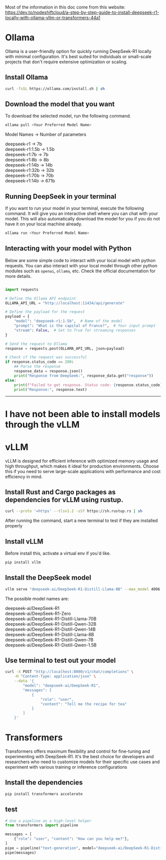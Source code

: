 Most of the information in this doc come from this website: https://dev.to/nodeshiftcloud/a-step-by-step-guide-to-install-deepseek-r1-locally-with-ollama-vllm-or-transformers-44a1

# Ollama

Ollama is a user-friendly option for quickly running DeepSeek-R1 locally with minimal configuration. It's best suited for individuals or small-scale projects that don't require extensive optimization or scaling.

## Install Ollama

```bash
curl -fsSL https://ollama.com/install.sh | sh
```

## Download the model that you want

To download the selected model, run the following command.

```bash
ollama pull <Your Preferred Model Name>
```

Model Names -> Number of parameters

deepseek-r1 -> 7b \
deepseek-r1:1.5b -> 1.5b \
deepseek-r1:7b -> 7b \
deepseek-r1:8b -> 8b \
deepseek-r1:14b -> 14b \
deepseek-r1:32b -> 32b \
deepseek-r1:70b -> 70b \
deepseek-r1:14b -> 671b

## Running DeepSeek in your terminal

If you want to run your model in your terminal, execute the following command. It will give you an interactive shell where you can chat with your model. This will also automatically download the model for you if you do not have it on your local machine already.

```bash
ollama run <Your Preferred Model Name>
```

## Interacting with your model with Python

Below are some simple code to interact with your local model with python requests. You can also interact with your local model through other python modules such as `openai`, `ollama`, etc. Check the official documentation for more details.

```python

import requests

# Define the Ollama API endpoint
OLLAMA_API_URL = "http://localhost:11434/api/generate"

# Define the payload for the request
payload = {
    "model": "deepseek-r1:1.5b",  # Name of the model
    "prompt": "What is the capital of France?",  # Your input prompt
    "stream": False,  # Set to True for streaming responses
}

# Send the request to Ollama
response = requests.post(OLLAMA_API_URL, json=payload)

# Check if the request was successful
if response.status_code == 200:
    ## Parse the response
    response_data = response.json()
    print("Response from DeepSeek:", response_data.get("response"))
else:
    print(f"Failed to get response. Status code: {response.status_code}")
    print("Response:", response.text)

```

---

# I have not been able to install models through the vLLM

# vLLM

vLLM is designed for efficient inference with optimized memory usage and high throughput, which makes it ideal for production environments. Choose this if you need to serve large-scale applications with performance and cost efficiency in mind.

## Install Rust and Cargo packages as dependencies for vLLM using rustup.

```bash
curl --proto '=https' --tlsv1.2 -sSf https://sh.rustup.rs | sh
```

After running the command, start a new terminal to test if they are installed properly

## Install vLLM

Before install this, activate a virtual env if you'd like.

```bash
pip install vllm
```

## Install the DeepSeek model

```bash
vllm serve "deepseek-ai/DeepSeek-R1-Distill-Llama-8B" --max_model 4096
```

The possible model names are:

deepseek-ai/DeepSeek-R1 \
deepseek-ai/DeepSeek-R1-Zero \
deepseek-ai/DeepSeek-R1-Distill-Llama-70B \
deepseek-ai/DeepSeek-R1-Distill-Qwen-32B \
deepseek-ai/DeepSeek-R1-Distill-Qwen-14B \
deepseek-ai/DeepSeek-R1-Distill-Llama-8B \
deepseek-ai/DeepSeek-R1-Distill-Qwen-7B \
deepseek-ai/DeepSeek-R1-Distill-Qwen-1.5B

## Use terminal to test out your model

```bash
curl -X POST "http://localhost:8000/v1/chat/completions" \
    -H "Content-Type: application/json" \
    --data '{
        "model": "deepseek-ai/DeepSeek-R1",
        "messages": [
            {
                "role": "user",
                "content": "Tell me the recipe for tea"
            }
        ]
    }'
```

# Transformers

Transformers offers maximum flexibility and control for fine-tuning and experimenting with DeepSeek-R1. It's the best choice for developers and researchers who need to customize models for their specific use cases and experiment with various training or inference configurations

## Install the dependencies

```bash
pip install transformers accelerate
```

## test

```python
# Use a pipeline as a high-level helper
from transformers import pipeline

messages = [
    {"role": "user", "content": "How can you help me?"},
]
pipe = pipeline("text-generation", model="deepseek-ai/DeepSeek-R1-Distill-Qwen-1.5B")
pipe(messages)
```
